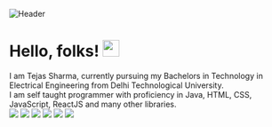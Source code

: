 ![Header](https://media.giphy.com/media/vFKqnCdLPNOKc/giphy.gif)
# Hello, folks! <img src="https://raw.githubusercontent.com/MartinHeinz/MartinHeinz/master/wave.gif" width="30px">
I am Tejas Sharma, currently pursuing my Bachelors in Technology in Electrical Engineering from Delhi Technological University.<br>
I am self taught programmer with proficiency in Java, HTML, CSS, JavaScript, ReactJS and many other libraries.<br>
![](https://img.shields.io/badge/OS-Windows-informational?style=flat&logo=<LOGO_NAME>&logoColor=white&color=2bbc8a)
![](https://img.shields.io/badge/Editor-VSCode-informational?style=flat&logo=<LOGO_NAME>&logoColor=white&color=2bbc8a)
![](https://img.shields.io/badge/Code-Java-informational?style=flat&logo=<LOGO_NAME>&logoColor=white&color=2bbc8a)
![](https://img.shields.io/badge/Code-Javascript-informational?style=flat&logo=<LOGO_NAME>&logoColor=white&color=2bbc8a)
![](https://img.shields.io/badge/Code-ReactJS-informational?style=flat&logo=<LOGO_NAME>&logoColor=white&color=2bbc8a)
![](https://img.shields.io/badge/Shell-Bash-informational?style=flat&logo=<LOGO_NAME>&logoColor=white&color=2bbc8a)
